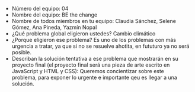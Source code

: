 - Número del equipo: 04
- Nombre del equipo: BE the change
- Nombre de todos miembros en tu equipo: Claudia Sánchez, Selene Gómez, Ana Pineda, Yazmín Nopal
- ¿Qué problema global eligieron ustedes? Cambio climático 
- ¿Porque eligieron ese problema? Es uno de los problemas con más urgencia a tratar, ya que si no se resuelve ahotita, en fututuro ya no será posible.
- Describan la solución tentativa a ese problema que mostrarán en su proyecto final (el proyecto final será una pieza de arte escrito en JavaScript y HTML y CSS): Queremos concientizar sobre este problema, para exponer lo urgente e importante qeu es llegar a una solución.
